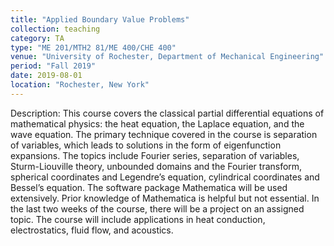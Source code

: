 ```yaml
---
title: "Applied Boundary Value Problems"
collection: teaching
category: TA
type: "ME 201/MTH2 81/ME 400/CHE 400"
venue: "University of Rochester, Department of Mechanical Engineering"
period: "Fall 2019"
date: 2019-08-01
location: "Rochester, New York"
---
```


Description: This course covers the classical partial differential equations of mathematical physics: the heat equation, the Laplace equation, and the wave equation. The primary technique covered in the course is separation of variables, which leads to solutions in the form of eigenfunction expansions. The topics include Fourier series, separation of variables, Sturm-Liouville theory, unbounded domains and the Fourier transform, spherical coordinates and Legendre’s equation, cylindrical coordinates and Bessel’s equation. The software package Mathematica will be used extensively. Prior knowledge of Mathematica is helpful but not essential. In the last two weeks of the course, there will be a project on an assigned topic. The course will include applications in heat conduction, electrostatics, fluid flow, and acoustics.
